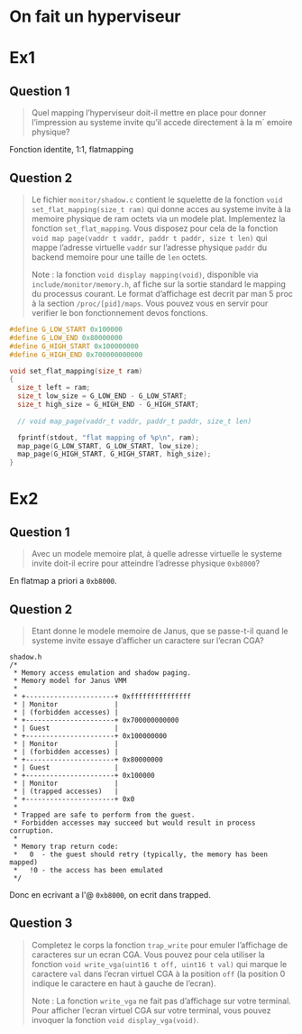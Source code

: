 # On fait un hyperviseur

# Ex1

## Question 1

> Quel mapping l’hyperviseur doit-il mettre en place pour donner l’impression au systeme invite qu’il accede directement à la m´ emoire physique?

Fonction identite, 1:1, flatmapping

## Question 2

> Le fichier `monitor/shadow.c` contient le squelette de la fonction `void set_flat_mapping(size_t ram)` qui donne acces au systeme invite à la memoire physique de ram octets via un modele plat. Implementez la fonction `set_flat_mapping`. Vous disposez pour cela de la fonction `void map page(vaddr t vaddr, paddr t paddr, size t len)` qui mappe l’adresse virtuelle `vaddr` sur l’adresse physique `paddr` du backend memoire pour une taille de `len` octets.
>
> Note : la fonction `void display mapping(void)`, disponible via `include/monitor/memory.h`, af
fiche sur la sortie standard le mapping du processus courant. Le format d’affichage est decrit par man 5 proc à la section `/proc/[pid]/maps`. Vous pouvez vous en servir pour verifier le bon fonctionnement devos fonctions.

```c
#define G_LOW_START 0x100000
#define G_LOW_END 0x80000000
#define G_HIGH_START 0x100000000
#define G_HIGH_END 0x700000000000

void set_flat_mapping(size_t ram)
{
  size_t left = ram;
  size_t low_size = G_LOW_END - G_LOW_START;
  size_t high_size = G_HIGH_END - G_HIGH_START;
  
  // void map_page(vaddr_t vaddr, paddr_t paddr, size_t len)

  fprintf(stdout, "flat mapping of %p\n", ram);
  map_page(G_LOW_START, G_LOW_START, low_size);
  map_page(G_HIGH_START, G_HIGH_START, high_size);
}

```

# Ex2

## Question 1

> Avec un modele memoire plat, à quelle adresse virtuelle le systeme invite doit-il ecrire pour atteindre l’adresse physique `0xb8000`?

En flatmap a priori a `0xb8000`.

## Question 2

> Etant donne le modele memoire de Janus, que se passe-t-il quand le systeme invite essaye d’afficher un caractere sur l’ecran CGA?

```
shadow.h
/*
 * Memory access emulation and shadow paging.
 * Memory model for Janus VMM
 *
 * +----------------------+ 0xfffffffffffffff
 * | Monitor              |
 * | (forbidden accesses) |
 * +----------------------+ 0x700000000000
 * | Guest                |
 * +----------------------+ 0x100000000
 * | Monitor              |
 * | (forbidden accesses) |
 * +----------------------+ 0x80000000
 * | Guest                |
 * +----------------------+ 0x100000
 * | Monitor              |
 * | (trapped accesses)   |
 * +----------------------+ 0x0
 *
 * Trapped are safe to perform from the guest.
 * Forbidden accesses may succeed but would result in process corruption.
 *
 * Memory trap return code:
 *   0  - the guest should retry (typically, the memory has been mapped)
 *   !0 - the access has been emulated
 */
```
Donc en ecrivant a l'@ `0xb8000`, on ecrit dans trapped.


## Question 3

> Completez le corps la fonction `trap_write` pour emuler l’affichage de caracteres sur un ecran CGA. Vous pouvez pour cela utiliser la fonction `void write_vga(uint16 t off, uint16 t val)` qui marque le caractere `val` dans l’ecran virtuel CGA à la position `off` (la position 0 indique le caractere en haut à gauche de l’ecran). 
>
> Note : La fonction `write_vga` ne fait pas d’affichage sur votre terminal. Pour afficher l’ecran virtuel CGA sur votre terminal, vous pouvez invoquer la fonction `void display_vga(void)`.